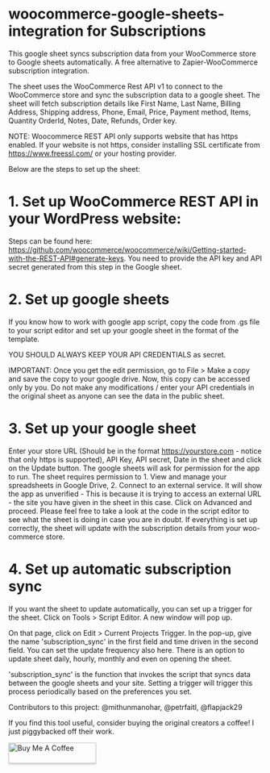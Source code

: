 # woocommerce-google-sheets-integration for Subscriptions
This google sheet syncs subscription data from your WooCommerce store to Google sheets automatically. A free alternative to Zapier-WooCommerce subscription integration.

The sheet uses the WooCommerce Rest API v1 to connect to the WooCommerce store and sync the subscription data to a google sheet. The sheet will fetch subscription details like First Name, Last Name, Billing Address, Shipping address, Phone, Email, Price, Payment method, Items, Quantity  OrderId, Notes, Date, Refunds, Order key.

NOTE: Woocommerce REST API only supports website that has https enabled. If your website is not https, consider installing SSL certificate from https://www.freessl.com/ or your hosting provider. 

Below are the steps to set up the sheet:

# 1. Set up WooCommerce REST API in your WordPress website:

Steps can be found here: https://github.com/woocommerce/woocommerce/wiki/Getting-started-with-the-REST-API#generate-keys. You need to provide the API key and API secret generated from this step in the Google sheet.

# 2. Set up google sheets
If you know how to work with google app script, copy the code from .gs file to your script editor and set up your google sheet in the format of the template.

YOU SHOULD ALWAYS KEEP YOUR API CREDENTIALS as secret.

IMPORTANT: Once you get the edit permission, go to File > Make a copy and save the copy to your google drive. Now, this copy can be accessed only by you. Do not make any modifications / enter your API credentials in the original sheet as anyone can see the data in the public sheet.

# 3. Set up your google sheet

Enter your store URL (Should be in the format https://yourstore.com - notice that only https is supported), API Key, API secret, Date in the sheet and click on the Update button. The google sheets will ask for permission for the app to run. The sheet requires permission to 1. View and manage your spreadsheets in Google Drive, 2. Connect to an external service. It will show the app as unverified - This is because it is trying to access an external URL - the site you have given in the sheet in this case. Click on Advanced and proceed. Please feel free to take a look at the code in the script editor to see what the sheet is doing in case you are in doubt. 
If everything is set up correctly, the sheet will update with the subscription details from your woo-commerce store.


# 4. Set up automatic subscription sync 

If you want the sheet to update automatically, you can set up a trigger for the sheet. 
Click on Tools > Script Editor. A new window will pop up. 

On that page, click on Edit > Current Projects Trigger. In the pop-up, give the name 'subscription_sync' in the first field and time driven in the second field. You can set the update frequency also here. There is an option to update sheet daily, hourly, monthly and even on opening the sheet.

'subscription_sync' is the function that invokes the script that syncs data between the google sheets and your site. Setting a trigger will trigger this process periodically based on the preferences you set.

Contributors to this project: @mithunmanohar, @petrfaitl, @flapjack29

If you find this tool useful, consider buying the original creators a coffee! I just piggybacked off their work.

<a href="https://www.buymeacoffee.com/68smoil" target="_blank"><img src="https://www.buymeacoffee.com/assets/img/custom_images/orange_img.png" alt="Buy Me A Coffee" style="height: 41px !important;width: 174px !important;box-shadow: 0px 3px 2px 0px rgba(190, 190, 190, 0.5) !important;-webkit-box-shadow: 0px 3px 2px 0px rgba(190, 190, 190, 0.5) !important;" ></a>
